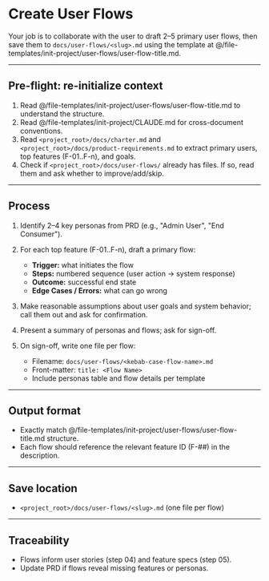 # Create User Flows

Your job is to collaborate with the user to draft 2–5 primary user flows, then save them to `docs/user-flows/<slug>.md` using the template at @/file-templates/init-project/user-flows/user-flow-title.md.

---

## Pre-flight: re-initialize context
1. Read @/file-templates/init-project/user-flows/user-flow-title.md to understand the structure.
2. Read @/file-templates/init-project/CLAUDE.md for cross-document conventions.
3. Read `<project_root>/docs/charter.md` and `<project_root>/docs/product-requirements.md` to extract primary users, top features (F-01..F-n), and goals.
4. Check if `<project_root>/docs/user-flows/` already has files. If so, read them and ask whether to improve/add/skip.

---

## Process
1. Identify 2–4 key personas from PRD (e.g., "Admin User", "End Consumer").

2. For each top feature (F-01..F-n), draft a primary flow:
   - **Trigger:** what initiates the flow
   - **Steps:** numbered sequence (user action → system response)
   - **Outcome:** successful end state
   - **Edge Cases / Errors:** what can go wrong

3. Make reasonable assumptions about user goals and system behavior; call them out and ask for confirmation.

4. Present a summary of personas and flows; ask for sign-off.

5. On sign-off, write one file per flow:
   - Filename: `docs/user-flows/<kebab-case-flow-name>.md`
   - Front-matter: `title: <Flow Name>`
   - Include personas table and flow details per template

---

## Output format
- Exactly match @/file-templates/init-project/user-flows/user-flow-title.md structure.
- Each flow should reference the relevant feature ID (F-##) in the description.

---

## Save location
- `<project_root>/docs/user-flows/<slug>.md` (one file per flow)

---

## Traceability
- Flows inform user stories (step 04) and feature specs (step 05).
- Update PRD if flows reveal missing features or personas.

